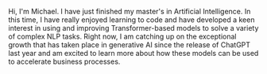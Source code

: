 Hi, I'm Michael. I have just finished my master's in Artificial Intelligence. In this time, I have really enjoyed learning to code and have developed a keen interest in using and improving Transformer-based models to solve a variety of complex NLP tasks. Right now, I am catching up on the exceptional growth that has taken place in generative AI since the release of ChatGPT last year and am excited to learn more about how these models can be used to accelerate business processes.
